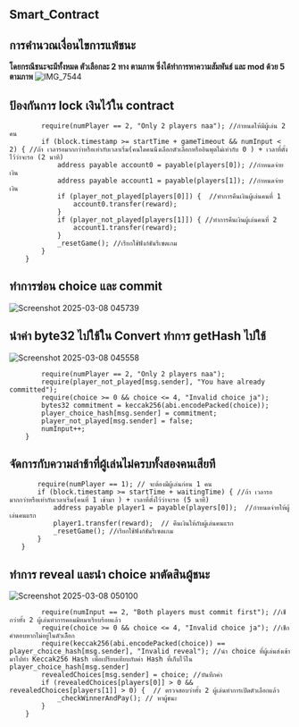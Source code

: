 ## Smart_Contract
## การคำนวณเงื่อนไขการแพ้ชนะ 
**โดยกรณีชนะจะมีทั้งหมด ตัวเลือกละ 2 ทาง ตามภาพ  ซึ่งได้ทำการหาความสัมพันธ์ และ mod ด้วย 5 ตามภาพ**
![IMG_7544](https://github.com/user-attachments/assets/4a659e3c-af7d-4a72-8be8-dd0d437a7f29)

## ป้องกันการ lock เงินไว้ใน contract
```function checkTimeout() public { // ใช้ฟังก์ชันการเช็กเวลารอผู้เล่นเลือก
        require(numPlayer == 2, "Only 2 players naa"); //กำหนดให้มีผู้เล่น 2 คน
        if (block.timestamp >= startTime + gameTimeout && numInput < 2) { //ถ้า เวลารอมากกว่าหรือเท่ากับเวลาเริ่ม(คนใดคนนึงเลือกตัวเลือกหรืออินพุตไม่เท่ากับ 0 ) + เวลาที่ตั้งไว้ว่าจะรอ (2 นาที)
            address payable account0 = payable(players[0]); //กำหนดจ่ายเงิน
            address payable account1 = payable(players[1]); //กำหนดจ่ายเงิน
            if (player_not_played[players[0]]) {  //ทำการคืนเงินผู้เล่นคนที่ 1 
                account0.transfer(reward);
            }
            if (player_not_played[players[1]]) { //ทำการคืนเงินผู้เล่นคนที่ 2
                account1.transfer(reward);
            }
            _resetGame(); //เรียกใช้ฟังก์ชันรีเซตเกม
        }
    }
```



    
## ทำการซ่อน choice และ commit
![Screenshot 2025-03-08 045739](https://github.com/user-attachments/assets/1b4a550f-3eae-401b-9520-3b8eb51d0c09)
## นำค่า byte32 ไปใช้ใน Convert ทำการ getHash ไปใช้ 
![Screenshot 2025-03-08 045558](https://github.com/user-attachments/assets/74e235b9-8c6c-47ab-8e08-976c54821892)

``` function commitChoice(uint choice) public {
        require(numPlayer == 2, "Only 2 players naa");
        require(player_not_played[msg.sender], "You have already committed");
        require(choice >= 0 && choice <= 4, "Invalid choice ja");
        bytes32 commitment = keccak256(abi.encodePacked(choice));
        player_choice_hash[msg.sender] = commitment;
        player_not_played[msg.sender] = false;
        numInput++;
    }
```



    
## จัดการกับความล่าช้าที่ผู้เล่นไม่ครบทั้งสองคนเสียที
 ```function checkWaitingTimeout() public { //ฟังก์ชันการเช็กผู้เล่นคนที่ 2 
        require(numPlayer == 1); // จะต้องมีผู้เล่นก่อน 1 คน 
        if (block.timestamp >= startTime + waitingTime) { //ถ้า เวลารอมากกว่าหรือเท่ากับเวลาเริ่ม(คนที่ 1 เข้ามา ) + เวลาที่ตั้งไว้ว่าจะรอ (5 นาที)
            address payable player1 = payable(players[0]);  //กำหนดจ่ายให้ผู้เล่นคนแรก
            player1.transfer(reward);  // คืนเงินให้กับผู้เล่นคนแรก
            _resetGame(); //เรียกใช้ฟังก์ชันรีเซตเกม
        }
    }
```


    
## ทำการ reveal และนำ choice มาตัดสินผู้ชนะ
![Screenshot 2025-03-08 050100](https://github.com/user-attachments/assets/c060c5c2-5085-44d6-b483-22b461f5ea68)
``` function revealChoice(uint choice) public {
        require(numInput == 2, "Both players must commit first"); //เช็กว่าทั้ง 2 ผู้เล่นทำการคอมมิทมาเรียบร้อยแล้ว
        require(choice >= 0 && choice <= 4, "Invalid choice ja"); //เช็กคำตอบหากไม่อยู่ในตัวเลืือก
        require(keccak256(abi.encodePacked(choice)) == player_choice_hash[msg.sender], "Invalid reveal"); //นำ choice ที่ผู้เล่นส่งเข้ามาไปทำ Keccak256 Hash เพื่อเปรียบเทียบกับค่า Hash ที่เก็บไว้ใน player_choice_hash[msg.sender]
        revealedChoices[msg.sender] = choice; //บันทึกค่า
        if (revealedChoices[players[0]] > 0 && revealedChoices[players[1]] > 0) {  // ตรวจสอบว่าทั้ง 2 ผู้เล่นทำการเปิดตัวเลือกแล้ว
            _checkWinnerAndPay(); // หาผู้ชนะ
        }
    }
```

